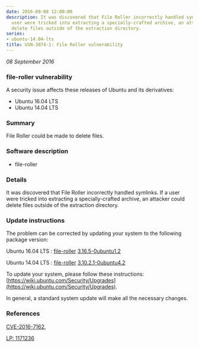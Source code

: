 ```yaml
---
date: 2016-09-08 12:00:00
description: It was discovered that File Roller incorrectly handled symlinks. If a
  user were tricked into extracting a specially-crafted archive, an attacker could
  delete files outside of the extraction directory.
series:
- ubuntu-14.04-lts
title: USN-3074-1: File Roller vulnerability
---
```


*08 September 2016*

### file-roller vulnerability

A security issue affects these releases of Ubuntu and its derivatives:

* Ubuntu 16.04 LTS
* Ubuntu 14.04 LTS

### Summary

File Roller could be made to delete files. 

### Software description

* file-roller 

### Details

It was discovered that File Roller incorrectly handled symlinks. If a user were tricked into extracting a specially-crafted archive, an attacker could delete files outside of the extraction directory. 

### Update instructions

The problem can be corrected by updating your system to the following package version:

Ubuntu 16.04 LTS
 : [file-roller](https://launchpad.net/ubuntu/+source/file-roller) <span> [3.16.5-0ubuntu1.2](https://launchpad.net/ubuntu/+source/file-roller/3.16.5-0ubuntu1.2) </span> 

Ubuntu 14.04 LTS
 : [file-roller](https://launchpad.net/ubuntu/+source/file-roller) <span> [3.10.2.1-0ubuntu4.2](https://launchpad.net/ubuntu/+source/file-roller/3.10.2.1-0ubuntu4.2) </span> 

To update your system, please follow these instructions: [https://wiki.ubuntu.com/Security/Upgrades](https://wiki.ubuntu.com/Security/Upgrades).

In general, a standard system update will make all the necessary changes. 

### References

 
 [CVE-2016-7162](http://people.ubuntu.com/~ubuntu-security/cve/CVE-2016-7162), 

 [LP: 1171236](https://launchpad.net/bugs/1171236)